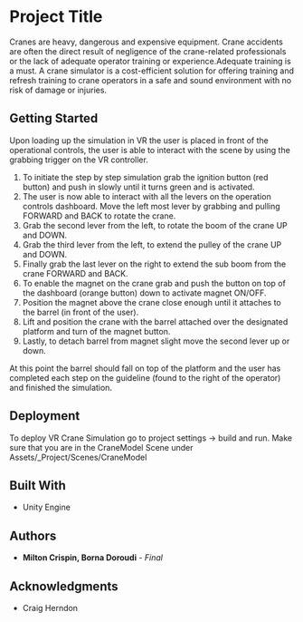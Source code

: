 # Project Title

Cranes are heavy, dangerous and expensive equipment. Crane accidents are often the direct result of negligence of the crane-related professionals or the lack of adequate operator training or experience.Adequate training is a must. A crane simulator is a cost-efficient solution for offering training and refresh training to crane operators in a safe and sound environment with no risk of damage or injuries.

## Getting Started

Upon loading up the simulation in VR the user is placed in front of the operational controls, the user is able to interact with the scene by using the grabbing trigger on the VR controller.

1. To initiate the step by step simulation grab the ignition button (red button) and push in slowly until it turns green and is activated.
2. The user is now able to interact with all the levers on the operation controls dashboard. Move the left most lever by grabbing and pulling FORWARD and BACK to rotate the crane.
3. Grab the second lever from the left, to rotate the boom of the crane UP and DOWN.
4. Grab the third lever from the left, to extend the pulley of the crane UP and DOWN.
5. Finally grab the last lever on the right to extend the sub boom from the crane FORWARD and BACK.
6. To enable the magnet on the crane grab and push the button on top of the dashboard (orange button) down to activate magnet ON/OFF.
7. Position the magnet above the crane close enough until it attaches to the barrel (in front of the user).
8. Lift and position the crane with the barrel attached over the designated platform and turn of the magnet button.
9. Lastly, to detach barrel from magnet slight move the second lever up or down.

At this point the barrel should fall on top of the platform and the user has completed each step on the guideline (found to the right of the operator) and finished the simulation.



## Deployment

To deploy VR Crane Simulation go to project settings -> build and run. Make sure that you are in the CraneModel Scene under Assets/_Project/Scenes/CraneModel

## Built With

* Unity Engine 


## Authors

* **Milton Crispin, Borna Doroudi** - *Final*



## Acknowledgments

* Craig Herndon

